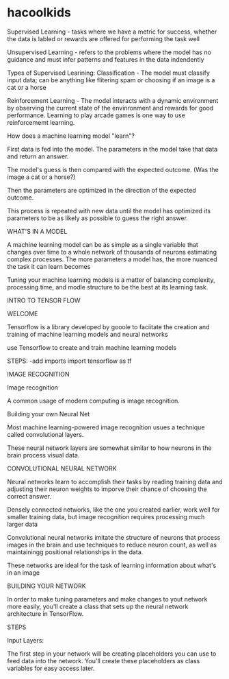 # hacoolkids

Supervised Learning - tasks where we have a metric for success, whether the data is labled or rewards are offered for performing the task well

Unsupervised Learning - refers to the problems where the model has no guidance and must infer patterns and features in the data indendently

Types of Supervised Learining:
  Classification - The model must classify input data; can be anything like flitering spam or choosing if an image is a cat or a horse
  
  Reinforcement Learning - The model interacts with a dynamic environment by observing the current state of the envinronment and rewards for good performance. Learning to play arcade games is one way to use reinforcememt learning.
  
How does a machine learning model "learn"?

First data is fed into the model. The parameters in the model take that data and return an answer.

The model's guess is then compared with the expected outcome. (Was the image a cat or a horse?)

Then the parameters are optimized in the direction of the expected outcome.

This process is repeated with new data until the model has optimized its parameters to be as likely as possible to guess the right answer.

WHAT'S IN A MODEL 

A machine learning model can be as simple as a single variable that changes over time to a whole network of thousands of neurons estimating complex processes. The more parameters a model has, the more nuanced the task it can learn becomes

Tuning your machine learning models is a matter of balancing complexity, processing time, and modle structure to be the best at its learning task.


INTRO TO TENSOR FLOW

WELCOME

Tensorflow is a library developed by gooole to faciitate the creation and training of machine learning models and neural networks

use Tensorflow to create and train machine learning models

STEPS:
-add imports
import tensorflow as tf

IMAGE RECOGNITION

Image recognition

A common usage of modern computing is image recognition.

Building your own Neural Net

Most machine learning-powered image recognition usues a technique called convolutional layers.

These neural network layers are somewhat similar to how neurons in the brain process visual data.

CONVOLUTIONAL NEURAL NETWORK

Neural networks learn to accomplish their tasks by reading training data and adjusting their neuron weights to imporve their chance of choosing the correct answer.

Densely connected networks, like the one you created earlier, work well for smaller training data, but image recognition requires processing much larger data

Convolutional neural networks imitate the structure of neurons that process images in the brain and use techniques to reduce neuron count, as well as maintainingg positional relationships in the data.

These networks are ideal for the task of learning information about what's in an image

BUILDING YOUR NETWORK

In order to make tuning parameters and make changes to yout network more easily, you'll create a class that sets up the neural network architecture in TensorFlow.

STEPS

Input Layers:

The first step in your network will be creating placeholders you can use to feed data into the network. You'll create these placeholders as class variables for easy access later.






